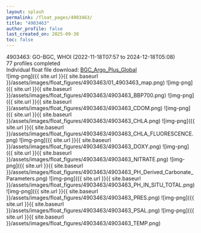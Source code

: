 ```yaml
---
layout: splash
permalink: /float_pages/4903463/
title: "4903463"
author_profile: false
last_created_on: 2025-09-30
toc: false
---
```

 
4903463: GO-BGC, WHOI (2022-11-18T07:57 to 2024-12-18T05:08)\
77 profiles completed\
Individual float file download: [BGC_Argo_Plus_Global](https://ftp.soest.hawaii.edu/bgc_argo_plus/Individual_Floats/outliers_removed/4903463_Sprof_processed.nc)\
![img-png]({{ site.url }}{{ site.baseurl }}/assets/images/float_figures/4903463/01_4903463_map.png)
![img-png]({{ site.url }}{{ site.baseurl }}/assets/images/float_figures/4903463/4903463_BBP700.png)
![img-png]({{ site.url }}{{ site.baseurl }}/assets/images/float_figures/4903463/4903463_CDOM.png)
![img-png]({{ site.url }}{{ site.baseurl }}/assets/images/float_figures/4903463/4903463_CHLA.png)
![img-png]({{ site.url }}{{ site.baseurl }}/assets/images/float_figures/4903463/4903463_CHLA_FLUORESCENCE.png)
![img-png]({{ site.url }}{{ site.baseurl }}/assets/images/float_figures/4903463/4903463_DOXY.png)
![img-png]({{ site.url }}{{ site.baseurl }}/assets/images/float_figures/4903463/4903463_NITRATE.png)
![img-png]({{ site.url }}{{ site.baseurl }}/assets/images/float_figures/4903463/4903463_PH_Derived_Carbonate_Parameters.png)
![img-png]({{ site.url }}{{ site.baseurl }}/assets/images/float_figures/4903463/4903463_PH_IN_SITU_TOTAL.png)
![img-png]({{ site.url }}{{ site.baseurl }}/assets/images/float_figures/4903463/4903463_PRES.png)
![img-png]({{ site.url }}{{ site.baseurl }}/assets/images/float_figures/4903463/4903463_PSAL.png)
![img-png]({{ site.url }}{{ site.baseurl }}/assets/images/float_figures/4903463/4903463_TEMP.png)

